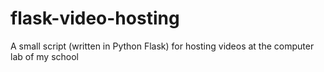 # flask-video-hosting
A small script (written in Python Flask) for hosting videos at the computer lab of my school
